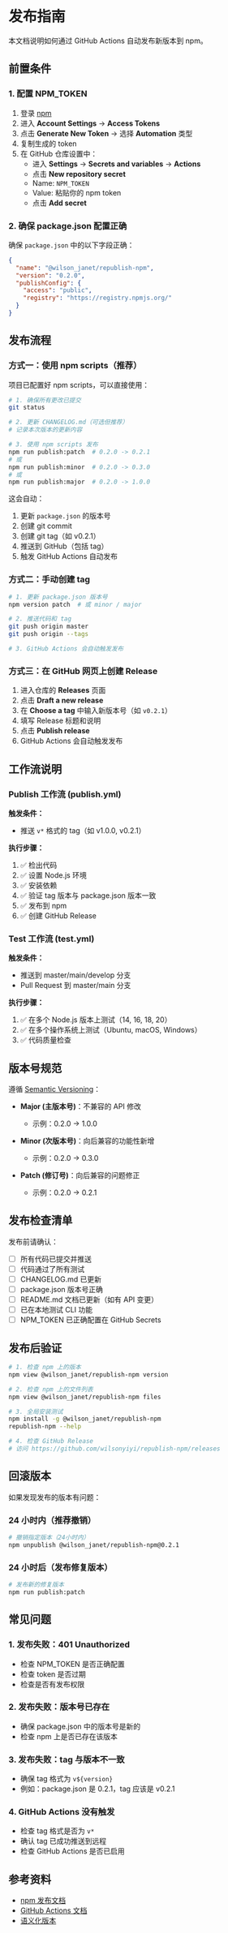 # 发布指南

本文档说明如何通过 GitHub Actions 自动发布新版本到 npm。

## 前置条件

### 1. 配置 NPM_TOKEN

1. 登录 [npm](https://www.npmjs.com/)
2. 进入 **Account Settings** → **Access Tokens**
3. 点击 **Generate New Token** → 选择 **Automation** 类型
4. 复制生成的 token
5. 在 GitHub 仓库设置中：
   - 进入 **Settings** → **Secrets and variables** → **Actions**
   - 点击 **New repository secret**
   - Name: `NPM_TOKEN`
   - Value: 粘贴你的 npm token
   - 点击 **Add secret**

### 2. 确保 package.json 配置正确

确保 `package.json` 中的以下字段正确：

```json
{
  "name": "@wilson_janet/republish-npm",
  "version": "0.2.0",
  "publishConfig": {
    "access": "public",
    "registry": "https://registry.npmjs.org/"
  }
}
```

## 发布流程

### 方式一：使用 npm scripts（推荐）

项目已配置好 npm scripts，可以直接使用：

```bash
# 1. 确保所有更改已提交
git status

# 2. 更新 CHANGELOG.md（可选但推荐）
# 记录本次版本的更新内容

# 3. 使用 npm scripts 发布
npm run publish:patch  # 0.2.0 -> 0.2.1
# 或
npm run publish:minor  # 0.2.0 -> 0.3.0
# 或
npm run publish:major  # 0.2.0 -> 1.0.0
```

这会自动：

1. 更新 `package.json` 的版本号
2. 创建 git commit
3. 创建 git tag（如 v0.2.1）
4. 推送到 GitHub（包括 tag）
5. 触发 GitHub Actions 自动发布

### 方式二：手动创建 tag

```bash
# 1. 更新 package.json 版本号
npm version patch  # 或 minor / major

# 2. 推送代码和 tag
git push origin master
git push origin --tags

# 3. GitHub Actions 会自动触发发布
```

### 方式三：在 GitHub 网页上创建 Release

1. 进入仓库的 **Releases** 页面
2. 点击 **Draft a new release**
3. 在 **Choose a tag** 中输入新版本号（如 `v0.2.1`）
4. 填写 Release 标题和说明
5. 点击 **Publish release**
6. GitHub Actions 会自动触发发布

## 工作流说明

### Publish 工作流 (publish.yml)

**触发条件：**

- 推送 `v*` 格式的 tag（如 v1.0.0, v0.2.1）

**执行步骤：**

1. ✅ 检出代码
2. ✅ 设置 Node.js 环境
3. ✅ 安装依赖
4. ✅ 验证 tag 版本与 package.json 版本一致
5. ✅ 发布到 npm
6. ✅ 创建 GitHub Release

### Test 工作流 (test.yml)

**触发条件：**

- 推送到 master/main/develop 分支
- Pull Request 到 master/main 分支

**执行步骤：**

1. ✅ 在多个 Node.js 版本上测试（14, 16, 18, 20）
2. ✅ 在多个操作系统上测试（Ubuntu, macOS, Windows）
3. ✅ 代码质量检查

## 版本号规范

遵循 [Semantic Versioning](https://semver.org/)：

- **Major (主版本号)**：不兼容的 API 修改

  - 示例：0.2.0 → 1.0.0

- **Minor (次版本号)**：向后兼容的功能性新增

  - 示例：0.2.0 → 0.3.0

- **Patch (修订号)**：向后兼容的问题修正
  - 示例：0.2.0 → 0.2.1

## 发布检查清单

发布前请确认：

- [ ] 所有代码已提交并推送
- [ ] 代码通过了所有测试
- [ ] CHANGELOG.md 已更新
- [ ] package.json 版本号正确
- [ ] README.md 文档已更新（如有 API 变更）
- [ ] 已在本地测试 CLI 功能
- [ ] NPM_TOKEN 已正确配置在 GitHub Secrets

## 发布后验证

```bash
# 1. 检查 npm 上的版本
npm view @wilson_janet/republish-npm version

# 2. 检查 npm 上的文件列表
npm view @wilson_janet/republish-npm files

# 3. 全局安装测试
npm install -g @wilson_janet/republish-npm
republish-npm --help

# 4. 检查 GitHub Release
# 访问 https://github.com/wilsonyiyi/republish-npm/releases
```

## 回滚版本

如果发现发布的版本有问题：

### 24 小时内（推荐撤销）

```bash
# 撤销指定版本（24小时内）
npm unpublish @wilson_janet/republish-npm@0.2.1
```

### 24 小时后（发布修复版本）

```bash
# 发布新的修复版本
npm run publish:patch
```

## 常见问题

### 1. 发布失败：401 Unauthorized

- 检查 NPM_TOKEN 是否正确配置
- 检查 token 是否过期
- 检查是否有发布权限

### 2. 发布失败：版本号已存在

- 确保 package.json 中的版本号是新的
- 检查 npm 上是否已存在该版本

### 3. 发布失败：tag 与版本不一致

- 确保 tag 格式为 `v${version}`
- 例如：package.json 是 0.2.1，tag 应该是 v0.2.1

### 4. GitHub Actions 没有触发

- 检查 tag 格式是否为 `v*`
- 确认 tag 已成功推送到远程
- 检查 GitHub Actions 是否已启用

## 参考资料

- [npm 发布文档](https://docs.npmjs.com/cli/v8/commands/npm-publish)
- [GitHub Actions 文档](https://docs.github.com/en/actions)
- [语义化版本](https://semver.org/lang/zh-CN/)
